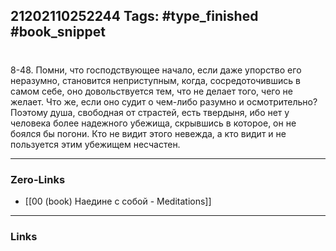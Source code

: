 21202110252244
Tags: #type_finished #book_snippet 
---
# 

 8-48. Помни, что господствующее начало, если даже упорство его неразумно, становится неприступным, когда, сосредоточившись в самом себе, оно довольствуется тем, что не делает того, чего не желает. Что же, если оно судит о чем-либо разумно и осмотрительно? Поэтому душа, свободная от страстей, есть твердыня, ибо нет у человека более надежного убежища, скрывшись в которое, он не боялся бы погони. Кто не видит этого  невежда, а кто видит и не пользуется этим убежищем  несчастен. 

---
### Zero-Links
 - [[00 (book) Наедине с собой - Meditations]]
---
### Links
